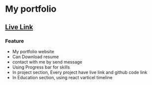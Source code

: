 # My portfolio
## [Live Link](https://657839813dc55c4355bc9faa--calm-pony-71d730.netlify.app/)
### Feature
- My portfolio website
- Can Download resume
- contact with me by send message
- Using Progress bar for skills
- In project section, Every project have live link and github code link
- In Education section, using react varticel timeline
  
